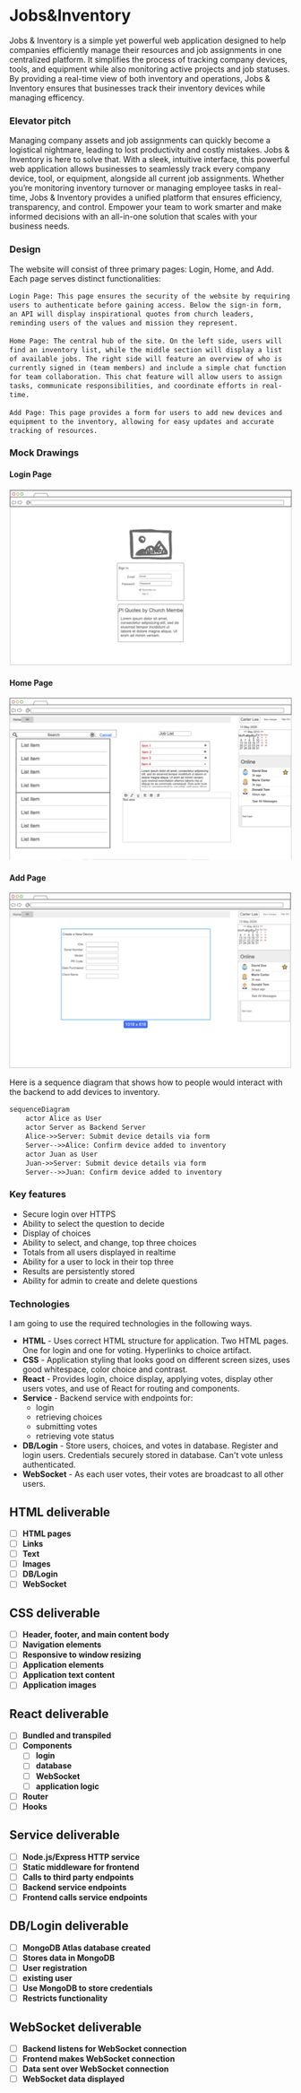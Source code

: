 # Jobs&Inventory

Jobs & Inventory is a simple yet powerful web application designed to help companies efficiently manage their resources and job assignments in one centralized platform. It simplifies the process of tracking company devices, tools, and equipment while also monitoring active projects and job statuses. By providing a real-time view of both inventory and operations, Jobs & Inventory ensures that businesses track their inventory devices while managing efficency.

### Elevator pitch

Managing company assets and job assignments can quickly become a logistical nightmare, leading to lost productivity and costly mistakes. Jobs & Inventory is here to solve that. With a sleek, intuitive interface, this powerful web application allows businesses to seamlessly track every company device, tool, or equipment, alongside all current job assignments. Whether you’re monitoring inventory turnover or managing employee tasks in real-time, Jobs & Inventory provides a unified platform that ensures efficiency, transparency, and control. Empower your team to work smarter and make informed decisions with an all-in-one solution that scales with your business needs.

### Design

The website will consist of three primary pages: Login, Home, and Add. Each page serves distinct functionalities:

    Login Page: This page ensures the security of the website by requiring users to authenticate before gaining access. Below the sign-in form, an API will display inspirational quotes from church leaders, reminding users of the values and mission they represent.
    
    Home Page: The central hub of the site. On the left side, users will find an inventory list, while the middle section will display a list of available jobs. The right side will feature an overview of who is currently signed in (team members) and include a simple chat function for team collaboration. This chat feature will allow users to assign tasks, communicate responsibilities, and coordinate efforts in real-time.

    Add Page: This page provides a form for users to add new devices and equipment to the inventory, allowing for easy updates and accurate tracking of resources. 
    
### Mock Drawings

#### Login Page

![Mock](JobsInventoryLoginPage.png)

#### Home Page

![Mock](JobsInventoryHomePage.png)

#### Add Page

![Mock](JobsInventoryAddPage.png)

Here is a sequence diagram that shows how to people would interact with the backend to add devices to inventory.

```mermaid
sequenceDiagram
    actor Alice as User
    actor Server as Backend Server
    Alice->>Server: Submit device details via form
    Server-->>Alice: Confirm device added to inventory
    actor Juan as User
    Juan->>Server: Submit device details via form
    Server-->>Juan: Confirm device added to inventory
```

### Key features

- Secure login over HTTPS
- Ability to select the question to decide
- Display of choices
- Ability to select, and change, top three choices
- Totals from all users displayed in realtime
- Ability for a user to lock in their top three
- Results are persistently stored
- Ability for admin to create and delete questions

### Technologies

I am going to use the required technologies in the following ways.

- **HTML** - Uses correct HTML structure for application. Two HTML pages. One for login and one for voting. Hyperlinks to choice artifact.
- **CSS** - Application styling that looks good on different screen sizes, uses good whitespace, color choice and contrast.
- **React** - Provides login, choice display, applying votes, display other users votes, and use of React for routing and components.
- **Service** - Backend service with endpoints for:
  - login
  - retrieving choices
  - submitting votes
  - retrieving vote status
- **DB/Login** - Store users, choices, and votes in database. Register and login users. Credentials securely stored in database. Can't vote unless authenticated.
- **WebSocket** - As each user votes, their votes are broadcast to all other users.

## HTML deliverable



- [ ] **HTML pages** 
- [ ] **Links** 
- [ ] **Text** 
- [ ] **Images** 
- [ ] **DB/Login** 
- [ ] **WebSocket** 

## CSS deliverable


- [ ] **Header, footer, and main content body**
- [ ] **Navigation elements** 
- [ ] **Responsive to window resizing** 
- [ ] **Application elements** 
- [ ] **Application text content** 
- [ ] **Application images** 

## React deliverable

- [ ] **Bundled and transpiled** 
- [ ] **Components** 
  - [ ] **login** 
  - [ ] **database** 
  - [ ] **WebSocket**
  - [ ] **application logic** 
- [ ] **Router** 
- [ ] **Hooks** 

## Service deliverable


- [ ] **Node.js/Express HTTP service** 
- [ ] **Static middleware for frontend** 
- [ ] **Calls to third party endpoints**
- [ ] **Backend service endpoints** 
- [ ] **Frontend calls service endpoints** 

## DB/Login deliverable


- [ ] **MongoDB Atlas database created** 
- [ ] **Stores data in MongoDB** 
- [ ] **User registration** 
- [ ] **existing user** 
- [ ] **Use MongoDB to store credentials** 
- [ ] **Restricts functionality**

## WebSocket deliverable

- [ ] **Backend listens for WebSocket connection** 
- [ ] **Frontend makes WebSocket connection** 
- [ ] **Data sent over WebSocket connection** 
- [ ] **WebSocket data displayed** 

